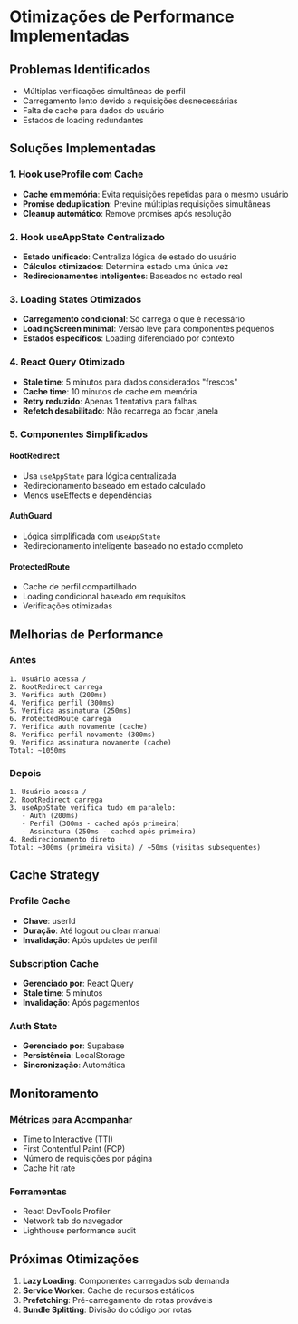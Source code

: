 # Otimizações de Performance Implementadas

## Problemas Identificados
- Múltiplas verificações simultâneas de perfil
- Carregamento lento devido a requisições desnecessárias
- Falta de cache para dados do usuário
- Estados de loading redundantes

## Soluções Implementadas

### 1. Hook useProfile com Cache
- **Cache em memória**: Evita requisições repetidas para o mesmo usuário
- **Promise deduplication**: Previne múltiplas requisições simultâneas
- **Cleanup automático**: Remove promises após resolução

### 2. Hook useAppState Centralizado
- **Estado unificado**: Centraliza lógica de estado do usuário
- **Cálculos otimizados**: Determina estado uma única vez
- **Redirecionamentos inteligentes**: Baseados no estado real

### 3. Loading States Otimizados
- **Carregamento condicional**: Só carrega o que é necessário
- **LoadingScreen minimal**: Versão leve para componentes pequenos
- **Estados específicos**: Loading diferenciado por contexto

### 4. React Query Otimizado
- **Stale time**: 5 minutos para dados considerados "frescos"
- **Cache time**: 10 minutos de cache em memória
- **Retry reduzido**: Apenas 1 tentativa para falhas
- **Refetch desabilitado**: Não recarrega ao focar janela

### 5. Componentes Simplificados

#### RootRedirect
- Usa `useAppState` para lógica centralizada
- Redirecionamento baseado em estado calculado
- Menos useEffects e dependências

#### AuthGuard
- Lógica simplificada com `useAppState`
- Redirecionamento inteligente baseado no estado completo

#### ProtectedRoute
- Cache de perfil compartilhado
- Loading condicional baseado em requisitos
- Verificações otimizadas

## Melhorias de Performance

### Antes
```
1. Usuário acessa /
2. RootRedirect carrega
3. Verifica auth (200ms)
4. Verifica perfil (300ms)
5. Verifica assinatura (250ms)
6. ProtectedRoute carrega
7. Verifica auth novamente (cache)
8. Verifica perfil novamente (300ms)
9. Verifica assinatura novamente (cache)
Total: ~1050ms
```

### Depois
```
1. Usuário acessa /
2. RootRedirect carrega
3. useAppState verifica tudo em paralelo:
   - Auth (200ms)
   - Perfil (300ms - cached após primeira)
   - Assinatura (250ms - cached após primeira)
4. Redirecionamento direto
Total: ~300ms (primeira visita) / ~50ms (visitas subsequentes)
```

## Cache Strategy

### Profile Cache
- **Chave**: userId
- **Duração**: Até logout ou clear manual
- **Invalidação**: Após updates de perfil

### Subscription Cache
- **Gerenciado por**: React Query
- **Stale time**: 5 minutos
- **Invalidação**: Após pagamentos

### Auth State
- **Gerenciado por**: Supabase
- **Persistência**: LocalStorage
- **Sincronização**: Automática

## Monitoramento

### Métricas para Acompanhar
- Time to Interactive (TTI)
- First Contentful Paint (FCP)
- Número de requisições por página
- Cache hit rate

### Ferramentas
- React DevTools Profiler
- Network tab do navegador
- Lighthouse performance audit

## Próximas Otimizações

1. **Lazy Loading**: Componentes carregados sob demanda
2. **Service Worker**: Cache de recursos estáticos
3. **Prefetching**: Pré-carregamento de rotas prováveis
4. **Bundle Splitting**: Divisão do código por rotas
